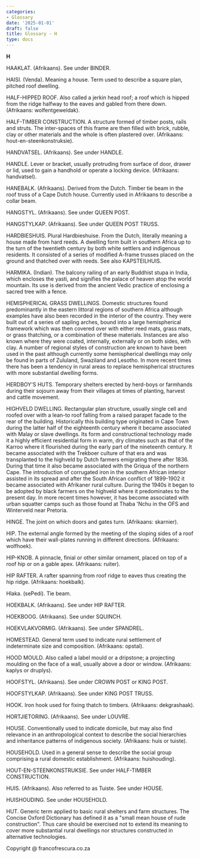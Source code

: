 ```yaml
---
categories:
- Glossary
date: '2025-01-01'
draft: false
title: Glossary - H
type: docs
---
```


**H**

HAAKLAT. (Afrikaans). See under BINDER.

HAISI. (Venda). Meaning a house. Term used to describe a square plan, pitched roof dwelling.

HALF-HIPPED ROOF. Also called a jerkin head roof; a roof which is hipped from the ridge halfway to the eaves and gabled from there down. (Afrikaans: wolfentgeweldak).

HALF-TIMBER CONSTRUCTION. A structure formed of timber posts, rails and struts. The inter-spaces of this frame are then filled with brick, rubble, clay or other materials and the whole is often plastered over. (Afrikaans: hout-en-steenkonstruksie).

HANDVATSEL. (Afrikaans). See under HANDLE.

HANDLE. Lever or bracket, usually protruding from surface of door, drawer or lid, used to gain a handhold or operate a locking device. (Afrikaans: handvatsel).

HANEBALK. (Afrikaans). Derived from the Dutch. Timber tie beam in the roof truss of a Cape Dutch house. Currently used in Afrikaans to describe a collar beam.

HANGSTYL. (Afrikaans). See under QUEEN POST.

HANGSTYLKAP. (Afrikaans). See under QUEEN POST TRUSS.

HARDBIESHUIS. Plural Hardbieshuise. From the Dutch, literally meaning a house made from hard reeds. A dwelling form built in southern Africa up to the turn of the twentieth century by both white settlers and indigenous residents. It consisted of a series of modified A-frame trusses placed on the ground and thatched over with reeds. See also KAPSTEILHUIS.

HARMIKA. (Indian). The balcony railing of an early Buddhist stupa in India, which encloses the yasti, and signifies the palace of heaven atop the world mountain. Its use is derived from the ancient Vedic practice of enclosing a sacred tree with a fence.

HEMISPHERICAL GRASS DWELLINGS. Domestic structures found predominantly in the eastern littoral regions of southern Africa although examples have also been recorded in the interior of the country. They were built out of a series of sapling arches, bound into a large hemispherical framework which was then covered over with either reed mats, grass mats, or grass thatching, or a combination of these materials. Instances are also known where they were coated, internally, externally or on both sides, with clay. A number of regional styles of construction are known to have been used in the past although currently some hemispherical dwellings may only be found in parts of Zululand, Swaziland and Lesotho. In more recent times there has been a tendency in rural areas to replace hemispherical structures with more substantial dwelling forms.

HERDBOY'S HUTS. Temporary shelters erected by herd-boys or farmhands during their sojourn away from their villages at times of planting, harvest and cattle movement.

HIGHVELD DWELLING. Rectangular plan structure, usually single cell and roofed over with a lean-to roof falling from a raised parapet facade to the rear of the building. Historically this building type originated in Cape Town during the latter half of the eighteenth century where it became associated with Malay or slave dwellings. Its form and constructional technology made it a highly efficient residential form in warm, dry climates such as that of the Karroo where it flourished during the early part of the nineteenth century. It became associated with the Trekboer culture of that era and was transplanted to the highveld by Dutch farmers emigrating there after 1836. During that time it also became associated with the Griqua of the northern Cape. The introduction of corrugated iron in the southern African interior assisted in its spread and after the South African conflict of 1899-1902 it became associated with Afrikaner rural culture. During the 1940s it began to be adopted by black farmers on the highveld where it predominates to the present day. In more recent times however, it has become associated with urban squatter camps such as those found at Thaba 'Nchu in the OFS and Winterveld near Pretoria.

HINGE. The joint on which doors and gates turn. (Afrikaans: skarnier).

HIP. The external angle formed by the meeting of the sloping sides of a roof which have their wall-plates running in different directions. (Afrikaans: wolfhoek).

HIP-KNOB. A pinnacle, finial or other similar ornament, placed on top of a roof hip or on a gable apex. (Afrikaans: ruiter).

HIP RAFTER. A rafter spanning from roof ridge to eaves thus creating the hip ridge. (Afrikaans: hoekbalk).

Hlaka. (sePedi). Tie beam.

HOEKBALK. (Afrikaans). See under HIP RAFTER.

HOEKBOOG. (Afrikaans). See under SQUINCH.

HOEKVLAKVORMIG. (Afrikaans). See under SPANDREL.

HOMESTEAD. General term used to indicate rural settlement of indeterminate size and composition. (Afrikaans: opstal).

HOOD MOULD. Also called a label mould or a dripstone; a projecting moulding on the face of a wall, usually above a door or window. (Afrikaans: kaplys or druplys).

HOOFSTYL. (Afrikaans). See under CROWN POST or KING POST.

HOOFSTYLKAP. (Afrikaans). See under KING POST TRUSS.

HOOK. Iron hook used for fixing thatch to timbers. (Afrikaans: dekgrashaak).

HORTJIETORING. (Afrikaans). See under LOUVRE.

HOUSE. Conventionally used to indicate domicile, but may also find relevance in an anthropological context to describe the social hierarchies and inheritance patterns of indigenous society. (Afrikaans: huis or tuiste).

HOUSEHOLD. Used in a general sense to describe the social group comprising a rural domestic establishment. (Afrikaans: huishouding).

HOUT-EN-STEENKONSTRUKSIE. See under HALF-TIMBER CONSTRUCTION.

HUIS. (Afrikaans). Also referred to as Tuiste. See under HOUSE.

HUISHOUDING. See under HOUSEHOLD.

HUT. Generic term applied to basic rural shelters and farm structures. The Concise Oxford Dictionary has defined it as a "small mean house of rude construction". Thus care should be exercised not to extend its meaning to cover more substantial rural dwellings nor structures constructed in alternative technologies.

Copyright @ francofrescura.co.za